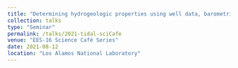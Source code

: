 ```yaml
---
title: "Determining hydrogeologic properties using well data, barometric pressures, and tidal analysis" 
collection: talks
type: "Seminar"
permalink: /talks/2021-tidal-sciCafe
venue: "EES-16 Science Café Series"
date: 2021-08-12
location: "Los Alamos National Laboratory"
---
```


<!-- This is a description of your conference proceedings talk, note the different field in type. You can put anything in this field. -->


